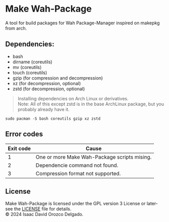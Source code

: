 # Make Wah-Package
A tool for build packages for Wah Package-Manager inspired on makepkg from arch.

## Dependencies:
* bash
* dirname (coreutils)
* mv (coreutils)
* touch (coreutils)
* gzip (for compression and decompression)
* xz (for decompression, optional)
* zstd (for decompression, optional)

> Installing dependencies on Arch Linux or derivatives. <br> Note: All of this except zstd is in the base ArchLinux package, but you probably already have it.
```
sudo pacman -S bash coreutils gzip xz zstd
```

## Error codes
| Exit code	| Cause						|
| ---		| ---						|
| 1		| One or more Make Wah-Package scripts mising.	|
| 2		| Dependencie command not found.		|
| 3		| Compression format not supported.		|

## License
Make Wah-Package is licensed under the GPL version 3 License or later- see the [LICENSE](LICENSE) file for details.<br>
© 2024 Isaac David Orozco Delgado.
